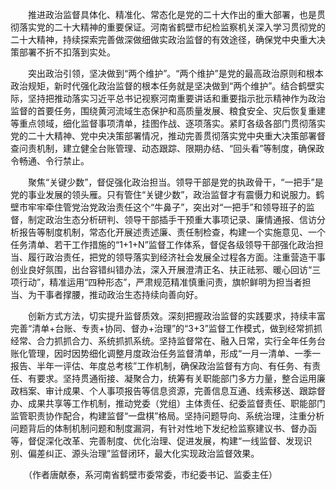 　　推进政治监督具体化、精准化、常态化是党的二十大作出的重大部署，也是贯彻落实党的二十大精神的重要保证。河南省鹤壁市纪检监察机关深入学习贯彻党的二十大精神，持续探索完善做深做细做实政治监督的有效途径，确保党中央重大决策部署不折不扣落到实处。

　　突出政治引领，坚决做到“两个维护”。“两个维护”是党的最高政治原则和根本政治规矩，新时代强化政治监督的根本任务就是坚决做到“两个维护”。结合鹤壁实际，坚持把推动落实习近平总书记视察河南重要讲话和重要指示批示精神作为政治监督的首要任务，围绕黄河流域生态保护和高质量发展、粮食安全、灾后恢复重建等重点领域，细化监督事项清单，挂图作战、逐项落实。紧盯各级各部门贯彻落实党的二十大精神、党中央决策部署情况，推动完善贯彻落实党中央重大决策部署督查问责机制，建立健全台账管理、动态跟踪、限期办结、“回头看”等制度，确保政令畅通、令行禁止。

　　聚焦“关键少数”，督促强化政治担当。领导干部是党的执政骨干，“一把手”是党的事业发展的领头雁。只有管住“关键少数”，政治监督才有震慑力和说服力。鹤壁市牢牢牵住管党治党政治责任这个“牛鼻子”，突出对“一把手”和领导班子的监督，制定政治生态分析研判、领导干部插手干预重大事项记录、廉情通报、信访分析报告等制度机制，常态化开展述责述廉、责任制检查，构建一个实施意见、一个任务清单、若干工作措施的“1+1+N”监督工作体系，督促各级领导干部强化政治担当、履行政治责任，把党的领导落实到经济社会发展全过程各方面。注重营造干事创业良好氛围，出台容错纠错办法，深入开展澄清正名、扶正祛邪、暖心回访“三项行动”，精准运用“四种形态”，严肃规范精准慎重问责，旗帜鲜明为担当者担当、为干事者撑腰，推动政治生态持续向善向好。

　　创新方式方法，切实提升监督质效。深刻把握政治监督的实践要求，持续丰富完善“清单+台账、专责+协同、督办+治理”的“3+3”监督工作模式，做到经常抓抓经常、合力抓抓合力、系统抓抓系统。坚持监督常在、融入日常，实行全年任务台账化管理，因时因势细化调整月度政治任务监督清单，形成“一月一清单、一季一报告、半年一评估、年度总考核”工作机制，确保政治监督有方向、有任务、有责任、有要求。坚持贯通衔接、凝聚合力，统筹有关职能部门多方力量，整合运用廉政档案、审计成果、个人事项报告等信息资源，完善信息互通、线索移送、跟踪督办、成果共享等工作机制，推动党委（党组）主体责任、纪委监督责任、职能部门监管职责协作配合，构建监督“一盘棋”格局。坚持问题导向、系统治理，注重分析问题背后的体制机制问题和制度漏洞，有针对性地下发纪检监察建议书、督办函等，督促深化改革、完善制度、优化治理、促进发展，构建“一线监督、发现识别、偏差纠正、源头治理”监督闭环，最大化实现政治监督效果。

　　（作者唐献泰，系河南省鹤壁市委常委，市纪委书记、监委主任）